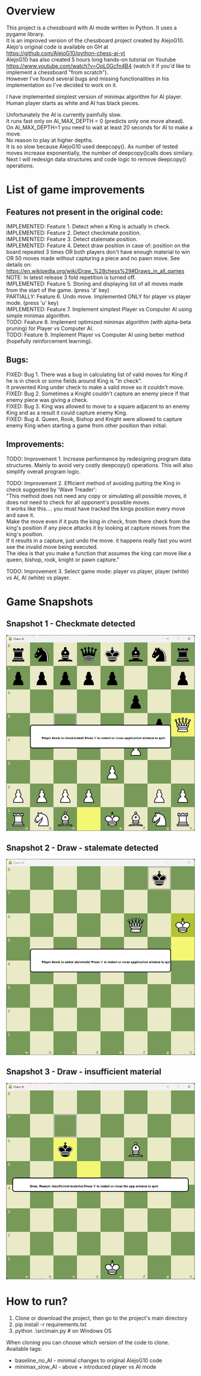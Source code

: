 # Overview

This project is a chessboard with AI mode written in Python. It uses a pygame library.  
It is an improved version of the chessboard project created by AlejoG10.  
Alejo's original code is available on GH at https://github.com/AlejoG10/python-chess-ai-yt  
AlejoG10 has also created 5 hours long hands-on tutorial on Youtube https://www.youtube.com/watch?v=OpL0Gcfn4B4 (watch it if you'd like to implement a chessboard "from scratch").  
However I've found several bugs and missing functionalities in his implementation so I've decided to work on it.  

I have implemented simplest version of minimax algorithm for AI player.  
Human player starts as white and AI has black pieces.  

Unfortunately the AI is currently painfully slow.  
It runs fast only on AI_MAX_DEPTH = 0 (predicts only one move ahead).  
On AI_MAX_DEPTH=1 you need to wait at least 20 seconds for AI to make a move.  
No reason to play at higher depths.  
It is so slow because AlejoG10 used deepcopy(). As number of tested moves increase exponentially, the number of deepcopy()calls does similary. Next I will redesign data structures and code logic to remove deepcopy() operations.  

# List of game improvements

## Features not present in the original code:
 IMPLEMENTED:   Feature 1. Detect when a King is actually in check.  
 IMPLEMENTED:   Feature 2. Detect checkmate position.  
 IMPLEMENTED:   Feature 3. Detect stalemate position.  
 IMPLEMENTED:   Feature 4. Detect draw position in case of: position on the board repeated 3 times OR both players don't have enough material to win OR 50 moves made without capturing a piece and no pawn move. See details on: https://en.wikipedia.org/wiki/Draw_%28chess%29#Draws_in_all_games 
 NOTE: In latest release 3 fold repetition is turned off.  
 IMPLEMENTED:   Feature 5. Storing and displaying list of all moves made from the start of the game. (press 'd' key)  
 PARTIALLY:     Feature 6. Undo move. Implemented ONLY for player vs player mode. (press 'u' key)  
 IMPLEMENTED:   Feature 7. Implement simplest Player vs Computer AI using simple minimax algorithm.  
 TODO:          Feature 8. Implement optimized minimax algorithm (with alpha-beta pruning) for Player vs Computer AI.  
 TODO:          Feature 9. Implement Player vs Computer AI using better method (hopefully reinforcement learning).  


## Bugs:
 FIXED:     Bug 1. There was a bug in calculating list of valid moves for King if he is in check or some fields around King is "in check".  
            It prevented King under check to make a valid move so it couldn't move.  
 FIXED:     Bug 2. Sometimes a Knight couldn't capture an enemy piece if that enemy piece was giving a check.  
 FIXED:     Bug 3. King was allowed to move to a square adjacent to an enemy King and as a result it could capture enemy King.  
 FIXED:     Bug 4. Queen, Rook, Bishop and Knight were allowed to capture enemy King when starting a game from other position than initial.

## Improvements:
 TODO:       Improvement 1. Increase performance by redesigning program data structures. Mainly to avoid very costly deepcopy() operations.  This will also simplify overall program logic.
 
 TODO:      Improvement 2. Efficient method of avoiding putting the King in check suggested by 'Wave Treader':  
 "This method does not need any copy or simulating all possible moves, it does not need to check for all opponent's possible moves.  
 It works like this.... you must have tracked the kings position every move and save it.  
 Make the move even if it puts the king in check, from there check from the king's position if any piece attacks it by looking at capture moves from the king's position.  
 If it results in a capture, just undo the move. it happens really fast you wont see the invalid move being executed.  
 The idea is that you make a function that assumes the king can move like a queen, bishop, rook, knight or pawn capture."  

 TODO:       Improvement 3. Select game mode: player vs player, player (white) vs AI, AI (white) vs player.  

# Game Snapshots

## Snapshot 1 - Checkmate detected
![snapshot1](snapshots/checkmate.png)

## Snapshot 2 - Draw - stalemate detected
![snapshot2](snapshots/stalemate.png)

## Snapshot 3 - Draw - insufficient material
![snapshot3](snapshots/draw-insufficient-material.png)

# How to run?
1. Clone or download the project, then go to the project's main directory  
2. pip install -r requirements.txt
3. python .\src\main.py # on Windows OS

When cloning you can choose which version of the code to clone.  
Available tags:  
- baseline_no_AI  - minimal changes to original AlejoG10 code  
- minimax_slow_AI - above + introduced player vs AI mode